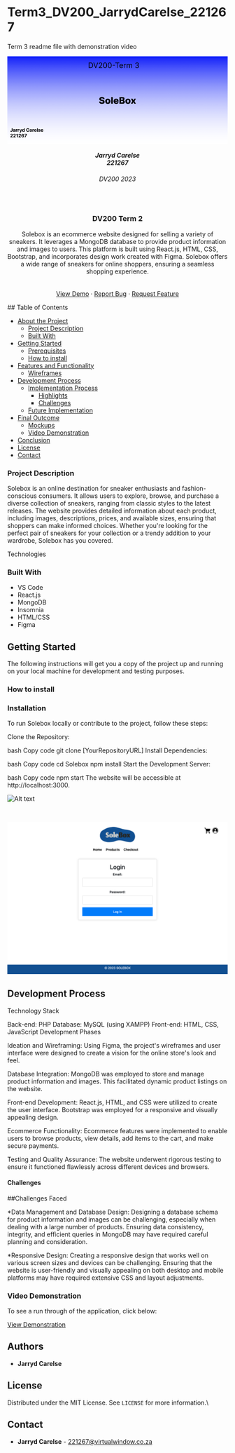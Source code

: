 # Term3_DV200_JarrydCarelse_221267
Term 3 readme file with demonstration video

![Alt text](Untitled.png)
<h5 align="center" style="padding:0;margin:0;">Jarryd Carelse</h5>
<h5 align="center" style="padding:0;margin:0;">221267</h5>
<h6 align="center">DV200 2023</h6>
</br>
<p align="center">

  
  
  <h3 align="center">DV200 Term 2</h3>

  <p align="center">
Solebox is an ecommerce website designed for selling a variety of sneakers. It leverages a MongoDB database to provide product information and images to users. This platform is built using React.js, HTML, CSS, Bootstrap, and incorporates design work created with Figma. Solebox offers a wide range of sneakers for online shoppers, ensuring a seamless shopping experience.

 <br>
    
   <br />
   <br />
   <a href="path/to/demonstration/video">View Demo</a>
    ·
    <a href="https://github.com/username/projectname/issues">Report Bug</a>
    ·
    <a href="https://github.com/username/projectname/issues">Request Feature</a>
</p>
<!-- TABLE OF CONTENTS -->
## Table of Contents

* [About the Project](#about-the-project)
  * [Project Description](#project-description)
  * [Built With](#built-with)
* [Getting Started](#getting-started)
  * [Prerequisites](#prerequisites)
  * [How to install](#how-to-install)
* [Features and Functionality](#features-and-functionality)
   * [Wireframes](#wireframes)
* [Development Process](#development-process)
   * [Implementation Process](#implementation-process)
        * [Highlights](#highlights)
        * [Challenges](#challenges)
   * [Future Implementation](#peer-reviews)
* [Final Outcome](#final-outcome)
    * [Mockups](#mockups)
    * [Video Demonstration](#video-demonstration)
* [Conclusion](#conclusion)
* [License](#license)
* [Contact](#contact)


<!--PROJECT DESCRIPTION-->

### Project Description

Solebox is an online destination for sneaker enthusiasts and fashion-conscious consumers. It allows users to explore, browse, and purchase a diverse collection of sneakers, ranging from classic styles to the latest releases. The website provides detailed information about each product, including images, descriptions, prices, and available sizes, ensuring that shoppers can make informed choices. Whether you're looking for the perfect pair of sneakers for your collection or a trendy addition to your wardrobe, Solebox has you covered.

Technologies


### Built With

* VS Code
* React.js
* MongoDB
* Insomnia 
* HTML/CSS
* Figma

<!-- GETTING STARTED -->
<!-- Make sure to add appropriate information about what prerequesite technologies the user would need and also the steps to install your project on their own mashines -->
## Getting Started

The following instructions will get you a copy of the project up and running on your local machine for development and testing purposes.

### How to install

### Installation
To run Solebox locally or contribute to the project, follow these steps:

Clone the Repository:

bash
Copy code
git clone [YourRepositoryURL]
Install Dependencies:

bash
Copy code
cd Solebox
npm install
Start the Development Server:

bash
Copy code
npm start
The website will be accessible at http://localhost:3000.
<!-- FEATURES AND FUNCTIONALITY-->
![Alt text](Point.png)

<br>

![Alt text](Login.png
)




## Development Process

Technology Stack

Back-end: PHP
Database: MySQL (using XAMPP)
Front-end: HTML, CSS, JavaScript
Development Phases

Ideation and Wireframing: Using Figma, the project's wireframes and user interface were designed to create a vision for the online store's look and feel.

Database Integration: MongoDB was employed to store and manage product information and images. This facilitated dynamic product listings on the website.

Front-end Development: React.js, HTML, and CSS were utilized to create the user interface. Bootstrap was employed for a responsive and visually appealing design.

Ecommerce Functionality: Ecommerce features were implemented to enable users to browse products, view details, add items to the cart, and make secure payments.

Testing and Quality Assurance: The website underwent rigorous testing to ensure it functioned flawlessly across different devices and browsers.

#### Challenges
##Challenges Faced

*Data Management and Database Design:
Designing a database schema for product information and images can be challenging, especially when dealing with a large number of products. Ensuring data consistency, integrity, and efficient queries in MongoDB may have required careful planning and consideration.

*Responsive Design: Creating a responsive design that works well on various screen sizes and devices can be challenging. Ensuring that the website is user-friendly and visually appealing on both desktop and mobile platforms may have required extensive CSS and layout adjustments.

<!-- VIDEO DEMONSTRATION -->
### Video Demonstration

To see a run through of the application, click below:

[View Demonstration](https://drive.google.com/file/d/1saDZU_ALigJZmD6PE8udiMh07uW-f1Al/view?usp=sharing
)

<!-- AUTHORS -->
## Authors

* **Jarryd Carelse** 

<!-- LICENSE -->
## License

Distributed under the MIT License. See `LICENSE` for more information.\

<!-- LICENSE -->
## Contact

* **Jarryd Carelse** - [221267@virtualwindow.co.za](mailto:email@address)
